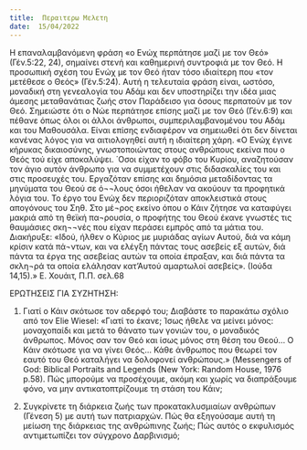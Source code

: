 ```yaml
---
title:  Περαιτερω Μελετη
date:  15/04/2022
---
```


Η επαναλαμβανόμενη φράση «ο Ενώχ περπάτησε μαζί με τον Θεό» (Γέν.5:22, 24), σημαίνει στενή και καθημερινή συντροφιά με τον Θεό. Η προσωπική σχέση του Ενώχ με τον Θεό ήταν τόσο ιδιαίτερη που «τον μετέθεσε ο Θεός» (Γέν.5:24). Αυτή η τελευταία φράση είναι, ωστόσο, μοναδική στη γενεαλογία του Αδάμ και δεν υποστηρίζει την ιδέα μιας άμεσης μεταθανάτιας ζωής στον Παράδεισο για όσους περπατούν με τον Θεό.  Σημειώστε ότι ο Νώε περπάτησε επίσης μαζί με τον Θεό (Γέν.6:9) και πέθανε όπως όλοι οι άλλοι άνθρωποι, συμπεριλαμβανομένου του Αδάμ και του Μαθουσάλα. Είναι επίσης ενδιαφέρον να σημειωθεί ότι δεν δίνεται κανένας λόγος για να αιτιολογηθεί αυτή η ιδιαίτερη χάρη. «Ο Ενώχ έγινε κήρυκας δικαιοσύνης, γνωστοποιώντας στους ανθρώπους εκείνα που ο Θεός τού είχε αποκαλύψει. ΄Οσοι είχαν το φόβο του Κυρίου, αναζητούσαν τον άγιο αυτόν άνθρωπο για να συμμετέχουν στις διδασκαλίες του και στις προσευχές του. Εργαζόταν επίσης και δημόσια μεταδίδοντας τα μηνύματα του Θεού σε ό¬¬λους όσοι ήθελαν να ακούουν τα προφητικά λόγια του. Το έργο του Ενώχ δεν περιοριζόταν αποκλειστικά στους απογόνους του Σηθ. Στο μέ¬ρος εκείνο όπου ο Κάιν ζήτησε να καταφύγει μακριά από τη θεϊκή πα¬ρουσία, ο προφήτης του Θεού έκανε γνωστές τις θαυμάσιες σκη¬¬νές που είχαν περάσει εμπρός από τα μάτια του. Διακήρυξε: «Ιδού, ήλθεν ο Κύριος με μυριάδας αγίων Αυτού, διά να κάμη κρίσιν κατά πά¬ντων, και να ελέγξη πάντας τους ασεβείς εξ αυτών, διά πάντα τα έργα της ασεβείας αυτών τα οποία έπραξαν, και διά πάντα τα σκλη¬ρά τα οποία ελάλησαν κατ’Αυτού αμαρτωλοί ασεβείς». (Ιούδα 14,15).» Ε. Χουάιτ, Π.Π. σελ.68

ΕΡΩΤΗΣΕΙΣ  ΓΙΑ  ΣΥΖΗΤΗΣΗ:

1.	 Γιατί ο Κάιν σκότωσε τον αδερφό του; Διαβάστε το παρακάτω σχόλιο από τον Elie Wiesel: «Γιατί το έκανε; Ίσως ήθελε να μείνει μόνος: μοναχοπαίδι και μετά το θάνατο των γονιών του, ο μοναδικός άνθρωπος. Μόνος σαν τον Θεό και ίσως μόνος στη θέση του Θεού… Ο Κάιν σκότωσε για να γίνει Θεός… Κάθε άνθρωπος που θεωρεί τον εαυτό του Θεό καταλήγει να δολοφονεί ανθρώπους.» (Messengers of God: Biblical Portraits and Legends (New York: Random House, 1976 p.58). Πώς μπορούμε να προσέχουμε, ακόμη και χωρίς να διαπράξουμε φόνο, να μην αντικατοπτρίζουμε τη στάση του Κάιν;

2.	Συγκρίνετε τη διάρκεια ζωής των προκατακλυσμιαίων ανθρώπων (Γένεση 5) με αυτή των πατριαρχών. Πώς θα εξηγούσαμε αυτή τη μείωση της διάρκειας της ανθρώπινης ζωής; Πώς αυτός ο εκφυλισμός αντιμετωπίζει τον σύγχρονο Δαρβινισμό;